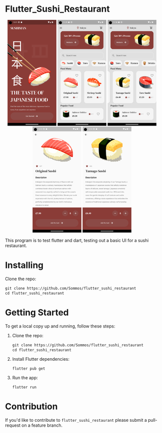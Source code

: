 # Flutter_Sushi_Restaurant

<p align="center">
    <img src="image_0.png" width="160" />
    <img src="image_1.png" width="160" />
    <img src="image_2.png" width="160" />
    <img src="image_3.png" width="160" />
    <img src="image_4.png" width="160" />
</p>

This program is to test flutter and dart, testing out a basic UI for a sushi restaurant.

# Installing

Clone the repo:

    git clone https://github.com/Sommos/flutter_sushi_restaurant
    cd flutter_sushi_restaurant

# Getting Started

To get a local copy up and running, follow these steps:

1. Clone the repo:

   ```
   git clone https://github.com/Sommos/flutter_sushi_restaurant
   cd flutter_sushi_restaurant
   ```

2. Install Flutter dependencies:

   ```
   flutter pub get
   ```

3. Run the app:

   ```
   flutter run
   ```

# Contribution

If you'd like to contribute to `flutter_sushi_restaurant` please submit a pull-request on a feature branch.
